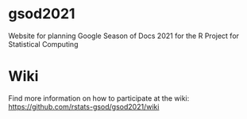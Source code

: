 # gsod2021
Website for planning Google Season of Docs 2021 for the R Project for Statistical Computing

# Wiki
Find more information on how to participate at the wiki: https://github.com/rstats-gsod/gsod2021/wiki
